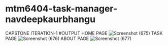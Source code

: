 # mtm6404-task-manager-navdeepkaurbhangu
CAPSTONE ITERATION-1
#OUTPUT
HOME PAGE
![Screenshot (675)](https://github.com/user-attachments/assets/3809b035-ae06-4ddb-97f8-4916973c2c96)
TASK PAGE
![Screenshot (676)](https://github.com/user-attachments/assets/056b10b5-cba5-45e6-a00c-89f0355efd5a)
ABOUT PAGE
![Screenshot (677)](https://github.com/user-attachments/assets/7f057cca-5554-41f5-b95b-79af39da24be)
